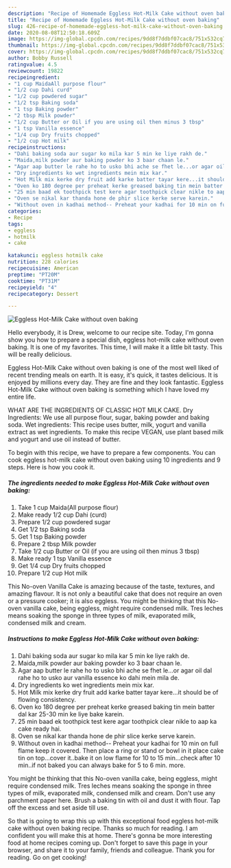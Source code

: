 ```yaml
---
description: "Recipe of Homemade Eggless Hot-Milk Cake without oven baking"
title: "Recipe of Homemade Eggless Hot-Milk Cake without oven baking"
slug: 426-recipe-of-homemade-eggless-hot-milk-cake-without-oven-baking
date: 2020-08-08T12:50:18.609Z
image: https://img-global.cpcdn.com/recipes/9dd8f7ddbf07cac8/751x532cq70/eggless-hot-milk-cake-without-oven-baking-recipe-main-photo.jpg
thumbnail: https://img-global.cpcdn.com/recipes/9dd8f7ddbf07cac8/751x532cq70/eggless-hot-milk-cake-without-oven-baking-recipe-main-photo.jpg
cover: https://img-global.cpcdn.com/recipes/9dd8f7ddbf07cac8/751x532cq70/eggless-hot-milk-cake-without-oven-baking-recipe-main-photo.jpg
author: Bobby Russell
ratingvalue: 4.5
reviewcount: 19822
recipeingredient:
- "1 cup MaidaAll purpose flour"
- "1/2 cup Dahi curd"
- "1/2 cup powdered sugar"
- "1/2 tsp Baking soda"
- "1 tsp Baking powder"
- "2 tbsp Milk powder"
- "1/2 cup Butter or Oil if you are using oil then minus 3 tbsp"
- "1 tsp Vanilla essence"
- "1/4 cup Dry fruits chopped"
- "1/2 cup Hot milk"
recipeinstructions:
- "Dahi baking soda aur sugar ko mila kar 5 min ke liye rakh de."
- "Maida,milk powder aur baking powder ko 3 baar chaan le."
- "Agar aap butter le rahe ho to usko bhi ache se fhet le...or agar oil dal rahe ho to usko aur vanilla essence ko dahi mein mila de."
- "Dry ingredients ko wet ingredients mein mix kar."
- "Hot Milk mix kerke dry fruit add karke batter tayar kere...it should be of flowing consistency."
- "Oven ko 180 degree per preheat kerke greased baking tin mein batter dal kar 25-30 min ke liye bake karein."
- "25 min baad ek toothpick test kere agar toothpick clear nikle to aap ka cake ready hai."
- "Oven se nikal kar thanda hone de phir slice kerke serve karein."
- "Without oven in kadhai method-- Preheat your kadhai for 10 min on full flame keep it covered. Then place a ring or stand or bowl in it place cake tin on top...cover it..bake it on low flame for 10 to 15 min...check after 10 min..if not baked you can always bake for 5 to 6 min. more."
categories:
- Recipe
tags:
- eggless
- hotmilk
- cake

katakunci: eggless hotmilk cake 
nutrition: 228 calories
recipecuisine: American
preptime: "PT20M"
cooktime: "PT31M"
recipeyield: "4"
recipecategory: Dessert

---
```



![Eggless Hot-Milk Cake without oven baking](https://img-global.cpcdn.com/recipes/9dd8f7ddbf07cac8/751x532cq70/eggless-hot-milk-cake-without-oven-baking-recipe-main-photo.jpg)

Hello everybody, it is Drew, welcome to our recipe site. Today, I'm gonna show you how to prepare a special dish, eggless hot-milk cake without oven baking. It is one of my favorites. This time, I will make it a little bit tasty. This will be really delicious.

Eggless Hot-Milk Cake without oven baking is one of the most well liked of recent trending meals on earth. It is easy, it's quick, it tastes delicious. It is enjoyed by millions every day. They are fine and they look fantastic. Eggless Hot-Milk Cake without oven baking is something which I have loved my entire life.

WHAT ARE THE INGREDIENTS OF CLASSIC HOT MILK CAKE. Dry Ingredients: We use all purpose flour, sugar, baking powder and baking soda. Wet ingredients: This recipe uses butter, milk, yogurt and vanilla extract as wet ingredients. To make this recipe VEGAN, use plant based milk and yogurt and use oil instead of butter.


To begin with this recipe, we have to prepare a few components. You can cook eggless hot-milk cake without oven baking using 10 ingredients and 9 steps. Here is how you cook it.

<!--inarticleads1-->

##### The ingredients needed to make Eggless Hot-Milk Cake without oven baking:

1. Take 1 cup Maida(All purpose flour)
1. Make ready 1/2 cup Dahi (curd)
1. Prepare 1/2 cup powdered sugar
1. Get 1/2 tsp Baking soda
1. Get 1 tsp Baking powder
1. Prepare 2 tbsp Milk powder
1. Take 1/2 cup Butter or Oil (if you are using oil then minus 3 tbsp)
1. Make ready 1 tsp Vanilla essence
1. Get 1/4 cup Dry fruits chopped
1. Prepare 1/2 cup Hot milk


This No-oven Vanilla Cake is amazing because of the taste, textures, and amazing flavour. It is not only a beautiful cake that does not require an oven or a pressure cooker; it is also eggless. You might be thinking that this No-oven vanilla cake, being eggless, might require condensed milk. Tres leches means soaking the sponge in three types of milk, evaporated milk, condensed milk and cream. 

<!--inarticleads2-->

##### Instructions to make Eggless Hot-Milk Cake without oven baking:

1. Dahi baking soda aur sugar ko mila kar 5 min ke liye rakh de.
1. Maida,milk powder aur baking powder ko 3 baar chaan le.
1. Agar aap butter le rahe ho to usko bhi ache se fhet le...or agar oil dal rahe ho to usko aur vanilla essence ko dahi mein mila de.
1. Dry ingredients ko wet ingredients mein mix kar.
1. Hot Milk mix kerke dry fruit add karke batter tayar kere...it should be of flowing consistency.
1. Oven ko 180 degree per preheat kerke greased baking tin mein batter dal kar 25-30 min ke liye bake karein.
1. 25 min baad ek toothpick test kere agar toothpick clear nikle to aap ka cake ready hai.
1. Oven se nikal kar thanda hone de phir slice kerke serve karein.
1. Without oven in kadhai method-- Preheat your kadhai for 10 min on full flame keep it covered. Then place a ring or stand or bowl in it place cake tin on top...cover it..bake it on low flame for 10 to 15 min...check after 10 min..if not baked you can always bake for 5 to 6 min. more.


You might be thinking that this No-oven vanilla cake, being eggless, might require condensed milk. Tres leches means soaking the sponge in three types of milk, evaporated milk, condensed milk and cream. Don&#39;t use any parchment paper here. Brush a baking tin with oil and dust it with flour. Tap off the excess and set aside till use. 

So that is going to wrap this up with this exceptional food eggless hot-milk cake without oven baking recipe. Thanks so much for reading. I am confident you will make this at home. There's gonna be more interesting food at home recipes coming up. Don't forget to save this page in your browser, and share it to your family, friends and colleague. Thank you for reading. Go on get cooking!
